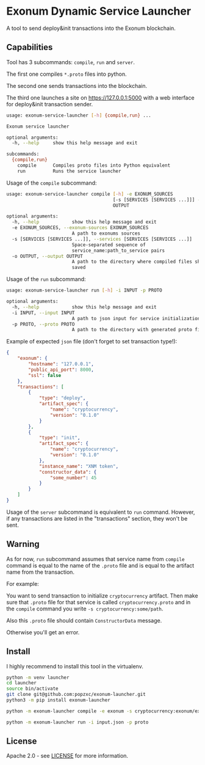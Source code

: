 # Exonum Dynamic Service Launcher

A tool to send deploy&init transactions into the Exonum blockchain.

## Capabilities

Tool has 3 subcommands: `compile`, `run` and `server`.

The first one compiles `*.proto` files into python.

The second one sends transactions into the blockchain.

The third one launches a site on https://127.0.0.1:5000 with a web interface for deploy&init transaction sender.


```sh
usage: exonum-service-launcher [-h] {compile,run} ...

Exonum service launcher

optional arguments:
  -h, --help     show this help message and exit

subcommands:
  {compile,run}
    compile      Compiles proto files into Python equivalent
    run          Runs the service launcher
```

Usage of the `compile` subcommand:

```sh
usage: exonum-service-launcher compile [-h] -e EXONUM_SOURCES
                                       [-s [SERVICES [SERVICES ...]]] -o
                                       OUTPUT

optional arguments:
  -h, --help            show this help message and exit
  -e EXONUM_SOURCES, --exonum-sources EXONUM_SOURCES
                        A path to exonums sources
  -s [SERVICES [SERVICES ...]], --services [SERVICES [SERVICES ...]]
                        Space-separated sequence of
                        service_name:path_to_service pairs
  -o OUTPUT, --output OUTPUT
                        A path to the directory where compiled files should be
                        saved
```

Usage of the `run` subcommand:

```sh
usage: exonum-service-launcher run [-h] -i INPUT -p PROTO

optional arguments:
  -h, --help            show this help message and exit
  -i INPUT, --input INPUT
                        A path to json input for service initialization
  -p PROTO, --proto PROTO
                        A path to the directory with generated proto files
```

Example of expected `json` file (don't forget to set transaction type!):

```json
{
    "exonum": {
        "hostname": "127.0.0.1",
        "public_api_port": 8000,
        "ssl": false
    },
    "transactions": [
        {
            "type": "deploy",
            "artifact_spec": {
                "name": "cryptocurrency",
                "version": "0.1.0"
            }
        },
        {
            "type": "init",
            "artifact_spec": {
                "name": "cryptocurrency",
                "version": "0.1.0"
            },
            "instance_name": "XNM token",
            "constructor_data": {
                "some_number": 45
            }
        }
    ]
}
```

Usage of the `server` subcommand is equivalent to `run` command. However, if any transactions are listed in the "transactions" section, they won't be sent.

## Warning

As for now, `run` subcommand assumes that service name from `compile` command is equal to the name of the `.proto` file and is equal to the artifact name from the transaction.

For example:

You want to send transaction to initialize `cryptocurrency` artifact. Then make sure that `.proto` file for that service is called `cryptocurrency.proto` and in the `compile` command you write `-s cryptocurrency:some/path`.

Also this `.proto` file should contain `ConstructorData` message.

Otherwise you'll get an error.

## Install

I highly recommend to install this tool in the virtualenv.

```sh
python -m venv launcher
cd launcher
source bin/activate
git clone git@github.com:popzxc/exonum-launcher.git
python3 -m pip install exonum-launcher

python -m exonum-launcher compile -e exonum -s cryptocurrency:exonum/examples/cryptocurrency-advanced/backend/src/proto -o proto

python -m exonum-launcher run -i input.json -p proto
```

## License
Apache 2.0 - see [LICENSE](LICENSE) for more information.
